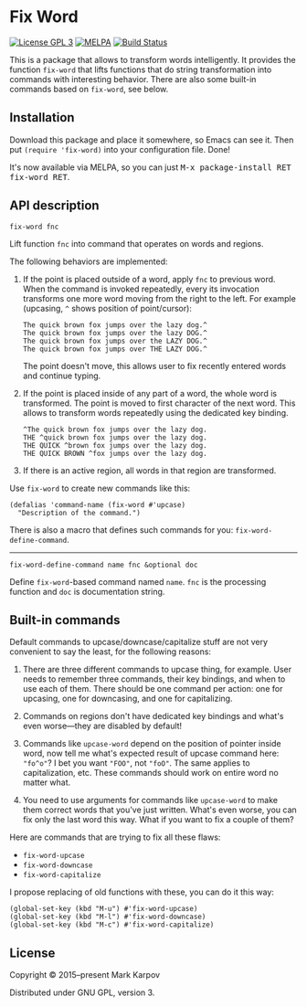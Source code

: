 # Fix Word

[![License GPL 3](https://img.shields.io/badge/license-GPL_3-green.svg)](http://www.gnu.org/licenses/gpl-3.0.txt)
[![MELPA](https://melpa.org/packages/fix-word-badge.svg)](https://melpa.org/#/fix-word)
[![Build Status](https://travis-ci.org/mrkkrp/fix-word.svg?branch=master)](https://travis-ci.org/mrkkrp/fix-word)

This is a package that allows to transform words intelligently. It provides
the function `fix-word` that lifts functions that do string transformation
into commands with interesting behavior. There are also some built-in
commands based on `fix-word`, see below.

## Installation

Download this package and place it somewhere, so Emacs can see it. Then put
`(require 'fix-word)` into your configuration file. Done!

It's now available via MELPA, so you can just <kbd>M-x package-install RET
fix-word RET</kbd>.

## API description

```
fix-word fnc
```

Lift function `fnc` into command that operates on words and regions.

The following behaviors are implemented:

1. If the point is placed outside of a word, apply `fnc` to previous word.
   When the command is invoked repeatedly, every its invocation transforms
   one more word moving from the right to the left. For example (upcasing,
   `^` shows position of point/cursor):

   ```
   The quick brown fox jumps over the lazy dog.^
   The quick brown fox jumps over the lazy DOG.^
   The quick brown fox jumps over the LAZY DOG.^
   The quick brown fox jumps over THE LAZY DOG.^
   ```

   The point doesn't move, this allows user to fix recently entered words
   and continue typing.

2. If the point is placed inside of any part of a word, the whole word is
   transformed. The point is moved to first character of the next word. This
   allows to transform words repeatedly using the dedicated key binding.

   ```
   ^The quick brown fox jumps over the lazy dog.
   THE ^quick brown fox jumps over the lazy dog.
   THE QUICK ^brown fox jumps over the lazy dog.
   THE QUICK BROWN ^fox jumps over the lazy dog.
   ```

3. If there is an active region, all words in that region are transformed.

Use `fix-word` to create new commands like this:

```emacs-lisp
(defalias 'command-name (fix-word #'upcase)
  "Description of the command.")
```

There is also a macro that defines such commands for you:
`fix-word-define-command`.

----

```
fix-word-define-command name fnc &optional doc
```

Define `fix-word`-based command named `name`. `fnc` is the processing
function and `doc` is documentation string.

## Built-in commands

Default commands to upcase/downcase/capitalize stuff are not very convenient
to say the least, for the following reasons:

1. There are three different commands to upcase thing, for example. User
   needs to remember three commands, their key bindings, and when to use
   each of them. There should be one command per action: one for upcasing,
   one for downcasing, and one for capitalizing.

2. Commands on regions don't have dedicated key bindings and what's even
   worse—they are disabled by default!

3. Commands like `upcase-word` depend on the position of pointer inside
   word, now tell me what's expected result of upcase command here:
   `"fo^o"`? I bet you want `"FOO"`, not `"foO"`. The same applies to
   capitalization, etc. These commands should work on entire word no matter
   what.

4. You need to use arguments for commands like `upcase-word` to make them
   correct words that you've just written. What's even worse, you can fix
   only the last word this way. What if you want to fix a couple of them?

Here are commands that are trying to fix all these flaws:

* `fix-word-upcase`
* `fix-word-downcase`
* `fix-word-capitalize`

I propose replacing of old functions with these, you can do it this way:

```emacs-lisp
(global-set-key (kbd "M-u") #'fix-word-upcase)
(global-set-key (kbd "M-l") #'fix-word-downcase)
(global-set-key (kbd "M-c") #'fix-word-capitalize)
```

## License

Copyright © 2015–present Mark Karpov

Distributed under GNU GPL, version 3.
